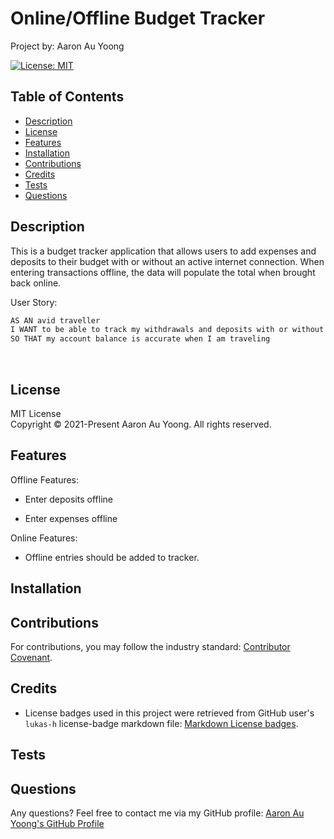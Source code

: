 # Online/Offline Budget Tracker

Project by: Aaron Au Yoong
<br>

[![License: MIT](https://img.shields.io/badge/License-MIT-yellow.svg)](https://choosealicense.com/licenses/mit/)

## Table of Contents
* [Description](#Description)
* [License](#License)
* [Features](#Features)
* [Installation](#Installation)
* [Contributions](#Contributions)
* [Credits](#Credits)
* [Tests](#Tests)
* [Questions](#Questions)

## Description
This is a budget tracker application that allows users to add expenses and deposits to their budget with or without an active internet connection. When entering transactions offline, the data will populate the total when brought back online.

User Story:

```md
AS AN avid traveller
I WANT to be able to track my withdrawals and deposits with or without a data/internet connection
SO THAT my account balance is accurate when I am traveling

```
<br>

## License
MIT License
<br>
Copyright © 2021-Present Aaron Au Yoong. All rights reserved.

## Features

Offline Features:

  * Enter deposits offline

  * Enter expenses offline

Online Features:

  * Offline entries should be added to tracker.

## Installation


## Contributions
For contributions, you may follow the industry standard: [Contributor Covenant](https://www.contributor-covenant.org/).
<br>

## Credits

* License badges used in this project were retrieved from GitHub user's `lukas-h` license-badge markdown file: [Markdown License badges](https://gist.github.com/lukas-h/2a5d00690736b4c3a7ba).


## Tests


## Questions
Any questions? Feel free to contact me via my GitHub profile: [Aaron Au Yoong's GitHub Profile](https://github.com/aaronauyoong)

